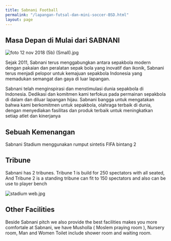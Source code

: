 ```yaml
---
title: Sabnani Football
permalink: "/lapangan-futsal-dan-mini-soccer-BSD.html"
layout: page
---
```


## Masa Depan di Mulai dari SABNANI

![foto 12 nov 2018 (5b) (Small).jpg](/uploads/foto%2012%20nov%202018%20(5b)%20(Small).jpg)


Sejak 2011, Sabnani terus  menggabungkan antara sepakbola modern dengan pakaian dan peralatan sepak bola yang inovatif dan ikonik, Sabnani terus menjadi pelopor untuk kemajuan sepakbola Indonesia yang memadukan semangat  dan gaya di luar lapangan.

Sabnani telah menginspirasi dan menstimulasi dunia sepakbola di Indonesia. Dedikasi dan komitmen kami terfokus pada permainan sepakbola di dalam dan diluar lapangan hijau. 
Sabnani bangga untuk mengatakan bahwa kami berkomitmen untuk sepakbola, olahraga terbaik di dunia, dengan menyediakan fasilitas dan produk terbaik untuk meningkatkan setiap atlet dan kinerjanya

## Sebuah Kemenangan

Sabnani Stadium menggunakan rumput sintetis FIFA bintang 2



## Tribune
Sabnani has 2 tribunes. Tribune 1 is build for 250 spectators with all seated, And Tribune 2 is a standing tribune can fit to 150 spectators and also can be use to player bench

![stadium web.jpg](/uploads/stadium%20web.jpg)

## Other Facilities
Beside Sabnani pitch we also provide the best facilities makes you more comfortale at Sabnani, we have Musholla ( Moslem praying room ), Nursery room, Man and Women Toilet include shower room and waiting room.
